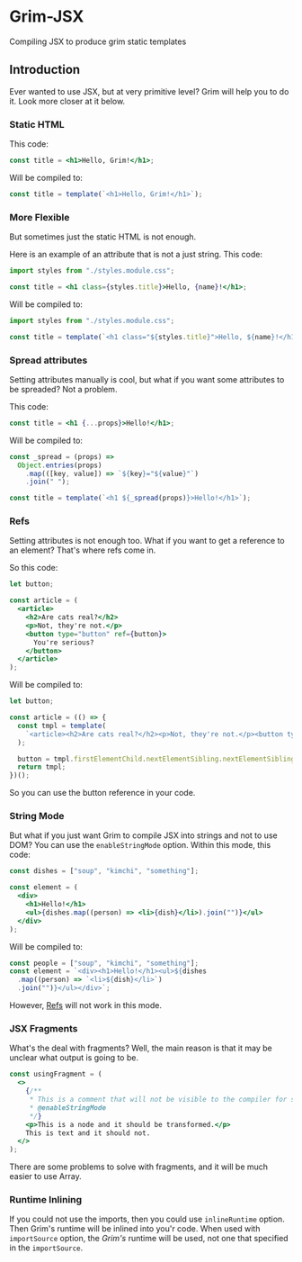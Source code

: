# Grim-JSX

Compiling JSX to produce grim static templates

## Introduction

Ever wanted to use JSX, but at very primitive level? Grim will help you to do it. Look more closer at it below.

### Static HTML

This code:

```jsx
const title = <h1>Hello, Grim!</h1>;
```

Will be compiled to:

```jsx
const title = template(`<h1>Hello, Grim!</h1>`);
```

### More Flexible

But sometimes just the static HTML is not enough.

Here is an example of an attribute that is not a just string. This code:

```jsx
import styles from "./styles.module.css";

const title = <h1 class={styles.title}>Hello, {name}!</h1>;
```

Will be compiled to:

```jsx
import styles from "./styles.module.css";

const title = template(`<h1 class="${styles.title}">Hello, ${name}!</h1>`);
```

### Spread attributes

Setting attributes manually is cool, but what if you want some attributes to be spreaded? Not a problem.

This code:

```jsx
const title = <h1 {...props}>Hello!</h1>;
```

Will be compiled to:

```jsx
const _spread = (props) =>
  Object.entries(props)
    .map(([key, value]) => `${key}="${value}"`)
    .join(" ");

const title = template(`<h1 ${_spread(props)}>Hello!</h1>`);
```

### Refs

Setting attributes is not enough too. What if you want to get a reference to an element? That's where refs come in.

So this code:

```jsx
let button;

const article = (
  <article>
    <h2>Are cats real?</h2>
    <p>Not, they're not.</p>
    <button type="button" ref={button}>
      You're serious?
    </button>
  </article>
);
```

Will be compiled to:

```jsx
let button;

const article = (() => {
  const tmpl = template(
    `<article><h2>Are cats real?</h2><p>Not, they're not.</p><button type="button">You're serious?</button></article>`
  );

  button = tmpl.firstElementChild.nextElementSibling.nextElementSibling;
  return tmpl;
})();
```

So you can use the button reference in your code.

### String Mode

But what if you just want Grim to compile JSX into strings and not to use DOM? You can use the `enableStringMode` option.
Within this mode, this code:

```jsx
const dishes = ["soup", "kimchi", "something"];

const element = (
  <div>
    <h1>Hello!</h1>
    <ul>{dishes.map((person) => <li>{dish}</li>).join("")}</ul>
  </div>
);
```

Will be compiled to:

```jsx
const people = ["soup", "kimchi", "something"];
const element = `<div><h1>Hello!</h1><ul>${dishes
  .map((person) => `<li>${dish}</li>`)
  .join("")}</ul></div>`;
```

However, [Refs](#refs) will not work in this mode.

### JSX Fragments

What's the deal with fragments? Well, the main reason is that it may be unclear what output is going to be.

```jsx
const usingFragment = (
  <>
    {/**
     * This is a comment that will not be visible to the compiler for some reason which I will not explain here.
     * @enableStringMode
     */}
    <p>This is a node and it should be transformed.</p>
    This is text and it should not.
  </>
);
```

There are some problems to solve with fragments, and it will be much easier to use Array.

### Runtime Inlining

If you could not use the imports, then you could use `inlineRuntime` option. Then Grim's runtime will be inlined into you'r code.
When used with `importSource` option, the _Grim's_ runtime will be used, not one that specified in the `importSource`.
